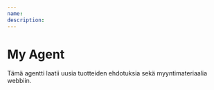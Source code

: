 ```yaml
---
name:
description:
---
```


# My Agent

Tämä agentti laatii uusia tuotteiden ehdotuksia sekä myyntimateriaalia webbiin.
